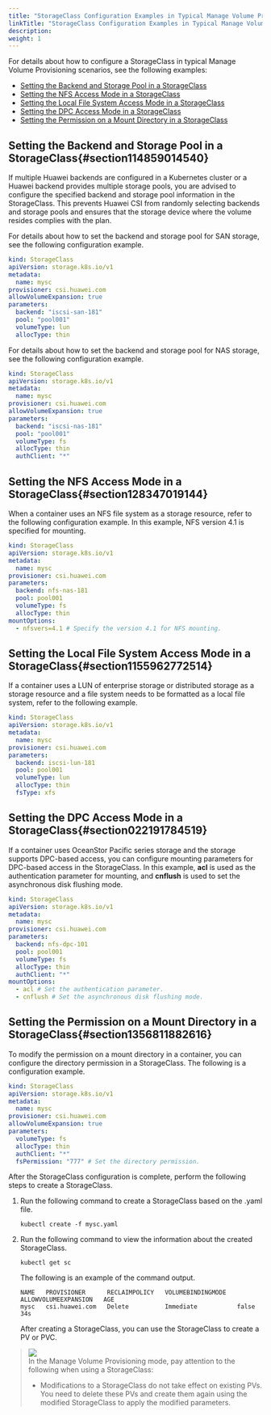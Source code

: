 ```yaml
---
title: "StorageClass Configuration Examples in Typical Manage Volume Provisioning Scenarios"
linkTitle: "StorageClass Configuration Examples in Typical Manage Volume Provisioning Scenarios"
description: 
weight: 1
---
```


For details about how to configure a StorageClass in typical Manage Volume Provisioning scenarios, see the following examples:

-   [Setting the Backend and Storage Pool in a StorageClass](#section114859014540)
-   [Setting the NFS Access Mode in a StorageClass](#section128347019144)
-   [Setting the Local File System Access Mode in a StorageClass](#section1155962772514)
-   [Setting the DPC Access Mode in a StorageClass](#section022191784519)
-   [Setting the Permission on a Mount Directory in a StorageClass](#section1356811882616)

## Setting the Backend and Storage Pool in a StorageClass{#section114859014540}

If multiple Huawei backends are configured in a Kubernetes cluster or a Huawei backend provides multiple storage pools, you are advised to configure the specified backend and storage pool information in the StorageClass. This prevents Huawei CSI from randomly selecting backends and storage pools and ensures that the storage device where the volume resides complies with the plan.

For details about how to set the backend and storage pool for SAN storage, see the following configuration example.

```yaml
kind: StorageClass
apiVersion: storage.k8s.io/v1
metadata:
  name: mysc
provisioner: csi.huawei.com
allowVolumeExpansion: true
parameters:
  backend: "iscsi-san-181"
  pool: "pool001"
  volumeType: lun
  allocType: thin
```

For details about how to set the backend and storage pool for NAS storage, see the following configuration example.

```yaml
kind: StorageClass
apiVersion: storage.k8s.io/v1
metadata:
  name: mysc
provisioner: csi.huawei.com
allowVolumeExpansion: true
parameters:
  backend: "iscsi-nas-181"
  pool: "pool001"
  volumeType: fs
  allocType: thin
  authClient: "*"
```

## Setting the NFS Access Mode in a StorageClass{#section128347019144}

When a container uses an NFS file system as a storage resource, refer to the following configuration example. In this example, NFS version 4.1 is specified for mounting.

```yaml
kind: StorageClass
apiVersion: storage.k8s.io/v1
metadata:
  name: mysc
provisioner: csi.huawei.com
parameters:
  backend: nfs-nas-181
  pool: pool001
  volumeType: fs
  allocType: thin
mountOptions:
  - nfsvers=4.1 # Specify the version 4.1 for NFS mounting.
```

## Setting the Local File System Access Mode in a StorageClass{#section1155962772514}

If a container uses a LUN of enterprise storage or distributed storage as a storage resource and a file system needs to be formatted as a local file system, refer to the following example.

```yaml
kind: StorageClass
apiVersion: storage.k8s.io/v1
metadata:
  name: mysc
provisioner: csi.huawei.com
parameters:
  backend: iscsi-lun-181
  pool: pool001
  volumeType: lun
  allocType: thin
  fsType: xfs
```

## Setting the DPC Access Mode in a StorageClass{#section022191784519}

If a container uses OceanStor Pacific series storage and the storage supports DPC-based access, you can configure mounting parameters for DPC-based access in the StorageClass. In this example,  **acl**  is used as the authentication parameter for mounting, and  **cnflush**  is used to set the asynchronous disk flushing mode.

```yaml
kind: StorageClass
apiVersion: storage.k8s.io/v1
metadata:
  name: mysc
provisioner: csi.huawei.com
parameters:
  backend: nfs-dpc-101
  pool: pool001
  volumeType: fs
  allocType: thin
  authClient: "*"
mountOptions:
  - acl # Set the authentication parameter.
  - cnflush # Set the asynchronous disk flushing mode.
```

## Setting the Permission on a Mount Directory in a StorageClass{#section1356811882616}

To modify the permission on a mount directory in a container, you can configure the directory permission in a StorageClass. The following is a configuration example.

```yaml
kind: StorageClass
apiVersion: storage.k8s.io/v1
metadata:
  name: mysc
provisioner: csi.huawei.com
allowVolumeExpansion: true
parameters:
  volumeType: fs
  allocType: thin
  authClient: "*"
  fsPermission: "777" # Set the directory permission.
```

After the StorageClass configuration is complete, perform the following steps to create a StorageClass.

1.  Run the following command to create a StorageClass based on the .yaml file.

    ```
    kubectl create -f mysc.yaml
    ```

2.  Run the following command to view the information about the created StorageClass.

    ```
    kubectl get sc
    ```

    The following is an example of the command output.

    ```
    NAME   PROVISIONER      RECLAIMPOLICY   VOLUMEBINDINGMODE   ALLOWVOLUMEEXPANSION   AGE
    mysc   csi.huawei.com   Delete          Immediate           false                  34s
    ```

    After creating a StorageClass, you can use the StorageClass to create a PV or PVC.

>![](/css-docs/public_sys-resources/en-us/icon-notice.gif)  
>In the Manage Volume Provisioning mode, pay attention to the following when using a StorageClass:
>-   Modifications to a StorageClass do not take effect on existing PVs. You need to delete these PVs and create them again using the modified StorageClass to apply the modified parameters.

